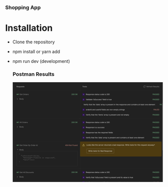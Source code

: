 ### Shopping App

# Installation
- Clone the repository
- npm install or yarn add
- npm run dev (development)

  ### Postman Results

  ![Postman Results](https://github.com/navinbalaji/Shopping-App/blob/main/sample-postman-test.png)
